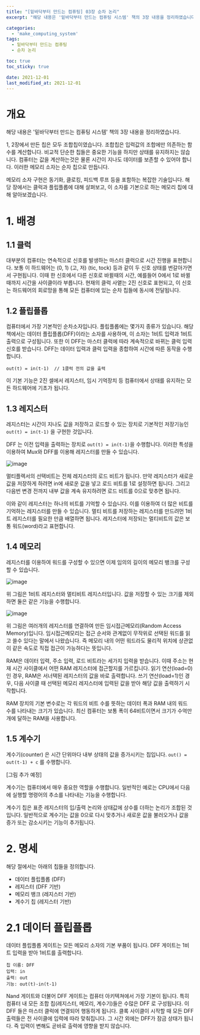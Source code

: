 ```yaml
---
title: "[밑바닥부터 만드는 컴퓨팅] 03장 순차 논리"
excerpt: "해당 내용은 '밑바닥부터 만드는 컴퓨팅 시스템' 책의 3장 내용을 정리하였습니다. "

categories:
  - 'make_computing_system'
tags:
  - 밑바닥부터 만드는 컴퓨팅
  - 순차 논리

toc: true
toc_sticky: true

date: 2021-12-01
last_modified_at: 2021-12-01
---
```


# 개요 

해당 내용은 '밑바닥부터 만드는 컴퓨팅 시스템' 책의 3장 내용을 정리하였습니다.

1, 2장에서 만든 칩은 모두 조합칩이였습니다. 
조합칩은 입력값의 조합에만 의존하는 함수를 계산합니다. 
비교적 단순한 칩들은 중요한 기능을 하지만 상태를 유지하지는 않습니다. 
컴퓨터는 값을 계산하는것은 물론 시간이 지나도 데이터를 보존할 수 있어야 합니다. 
이러한 메모리 소자는 순자 칩으로 만듭니다. 

메모리 소자 구현은 동기화, 클로킹, 피드백 루프 등을 포함하는 복잡한 기술입니다. 
해당 장에서는 클럭과 플립플롭에 대해 살펴보고, 이 소자를 기본으로 하는 메모리 칩에 대해 알아보겠습니다. 

# 1. 배경 

## 1.1 클럭 

대부분의 컴퓨터는 연속적으로 신호를 발생하는 마스터 클럭으로 시간 진행을 표현합니다. 
보통 이 하드웨어는 (0, 1) (고, 저) (tic, tock) 등과 같이 두 신호 상태를 번갈아가면서 구현됩니다. 
이때 한 신호에서 다른 신호로 바뀔때의 시간, 예를들어 0에서 1로 바뀔때까지 시간을 사이클이라 부릅니다. 
현재의 클럭 사앹는 2진 신호로 표현되고, 이 신호는 하드웨어의 회로망을 통해 모든 컴퓨터에 있는 순차 칩들에 동시에 전달됩니다. 

## 1.2 플립플롭

컴퓨터에서 가장 기본적인 순차소자입니다. 
플립플롭에는 몇가지 종류가 있습니다. 
해당 책에서는 데이터 플립플롭(DFF)이라는 소자를 사용하며, 이 소자는 1비트 입력과 1비트 출력으로 구성됩니다. 
또한 이 DFF는 마스터 클럭에 따라 계속적으로 바뀌는 클럭 입력 신호를 받습니다. 
DFF는 데이터 입력과 클럭 입력을 종합하여 시간에 따른 동작을 수행합니다. 
```
out(t) = in(t-1)  // 1클럭 전의 값을 출력
```
이 기본 기능은 2진 셀에서 레지스터, 임시 기억장치 등 컴퓨터에서 상태를 유지하는 모든 하드웨어에 기초가 됩니다. 

## 1.3 레지스터 

레지스터는 시간이 지나도 값을 저장하고 로드할 수 있는 장치로 기본적인 저장기능인 `out(t) = in(t-1)` 을 구현한 것입니다. 

DFF 는 이전 입력을 출력하는 장치로 `out(t) = in(t-1)`을 수행합니다. 
이러한 특성을 이용하여 Mux와 DFF를 이용해 레지스터를 만들 수 있습니다. 

![image](https://user-images.githubusercontent.com/35713051/145034400-4cca1edb-6194-4f5e-ba41-cdf40952952d.png)

멀티플렉서의 선택비트는 전체 레지스터의 로드 비트가 됩니다. 
만약 레지스터가 새로운 값을 저장하게 하려면 in에 새로운 값을 넣고 로드 비트를 1로 설정하면 됩니다. 
그리고 다음번 변경 전까지 내부 값을 계속 유지하려면 로드 비트를 0으로 맞추면 됩니다. 

이와 같이 레지스터는 하나의 비트를 기억할 수 있습니다. 
이를 이용하여 더 많은 비트를 기억하는 레지스터를 만들 수 있습니다. 
멀티 비트를 저장하는 레지스터를 만드려먼 1비트 레지스터를 필요한 만큼 배열하면 됩니다. 
레지스터에 저장되는 멀티비트의 값은 보통 워드(word)라고 표현합니다. 

## 1.4 메모리 

레지스터를 이용하여 워드를 구성할 수 있으면 이제 임의의 길이의 메모리 뱅크를 구성할 수 있습니다. 

![image](https://user-images.githubusercontent.com/35713051/145034434-de83ca94-44c8-4d5c-96c9-949d2d956bbe.png)

위 그림은 1비트 레지스터와 멀티비트 레지스터입니다. 
값을 저장할 수 있는 크기를 제외하면 둘은 같은 기능을 수행합니다. 

![image](https://user-images.githubusercontent.com/35713051/145034463-3bfd4d7b-95d8-4e51-8793-59bcd65c5fa8.png)

위 그림은 여러개의 레지스터를 연결하여 만든 임시접근메모리(Random Access Memory)입니다. 
임시접근메모리는 접근 순서와 관계없이 무작위로 선택된 워드를 읽고 쓸수 있다는 말에서 나왔습니다.
즉 메모리 내의 어떤 워드라도 물리적 위치에 상관없이 같은 속도로 직접 접근이 가능하다는 뜻입니다. 

RAM은 데이터 입력, 주소 입력, 로드 비트라는 세가지 입력을 받습니다. 
이때 주소는 현재 시간 사이클에서 어떤 RAM 레지스터에 접근할지를 가르킵니다. 
읽기 연산(load=0)인 경우, RAM은 서너택된 레지스터의 값을 바로 출력합니다. 
쓰기 연산(load=1)인 경우, 다음 사이클 때 선택된 메모리 레지스터에 입력된 값을 받아 해당 값을 출력하기 시작합니다. 

RAM 장치의 기본 변수로는 각 워드의 비트 수를 뜻하는 데이터 폭과 RAM 내의 워드 수를 나타내는 크기가 있습니다. 
최신 컴퓨터는 보통 폭이 64비트이면서 크기가 수억만개에 달하는 RAM을 사용합니다. 

## 1.5 계수기

계수기(counter) 은 시간 단위마다 내부 상태의 값을 증가시키는 칩입니다.
`out() = out(t-1) + c` 를 수행합니다. 

[그림 추가 예정]

계수기는 컴퓨터에서 매우 중요한 역할을 수행합니다. 
일반적인 예로는 CPU에서 다음에 실행할 명령어의 추소를 나타내는 기능을 수행합니다. 

계수기 칩은 표준 레지스터의 입/출력 논리와 상태값에 상수를 더하는 논리가 조합된 것입니다. 
일반적으로 계수기는 값을 0으로 다시 맞추거나 새로운 값을 불러오거나 값을 증가 또는 감소시키는 기능이 추가됩니다. 

# 2. 명세

해당 절에서는 아래의 칩들을 정의합니다. 

* 데이터 플립플롭 (DFF)
* 레지스터 (DFF 기반)
* 메모리 뱅크 (레지스터 기반)
* 계수기 칩 (레지스터 기반)

# 2.1 데이터 플립플롭

데이터 플립플롭 게이트는 모든 메모리 소자의 기본 부품이 됩니다. 
DFF 게이트는 1비트 입력을 받아 1비트를 출력합니다. 

```
칩 이름: DFF
입력: in
출력: out
기능: out(t)-in(t-1)
```

Nand 게이트와 더불어 DFF 게이트는 컴퓨터 아키텍쳐에서 가장 기본이 됩니다. 
특히 컴퓨터 내 모든 조합 칩(레지스터, 메모리, 계수기)들은 수많은 DFF 로 구성됩니다. 
이 DFF 들은 마스터 클럭에 연결되어 행동하게 됩니다. 
클록 사이클이 시작할 때 모든 DFF 출력들은 전 사이클에 입력에 따라 맞춰집니다. 
그 시간 외에는 DFF가 잠금 상태가 됩니다. 
즉 입력이 변해도 곧바로 출력에 영향을 받지 않습니다. 

